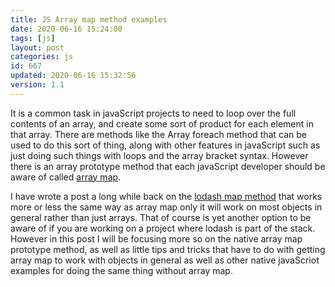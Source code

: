 ```yaml
---
title: JS Array map method examples
date: 2020-06-16 15:24:00
tags: [js]
layout: post
categories: js
id: 667
updated: 2020-06-16 15:32:56
version: 1.1
---
```


It is a common task in javaScript projects to need to loop over the full contents of an array, and create some sort of product for each element in that array. There are methods like the Array foreach method that can be used to do this sort of thing, along with other features in javaScript such as just doing such things with loops and the array bracket syntax. However there is an array prototype method that each javaScript developer should be aware of called [array map](https://developer.mozilla.org/en-US/docs/Web/JavaScript/Reference/Global_Objects/Array/map).

I have wrote a post a long while back on the [lodash map method](/2018/02/02/lodash_map/) that works more or less the same way as array map only it will work on most objects in general rather than just arrays. That of course is yet another option to be aware of if you are working on a project where lodash is part of the stack. However in this post I will be focusing more so on the native array map prototype method, as well as little tips and tricks that have to do with getting array map to work with objects in general as well as other native javaScriot examples for doing the same thing without array map.

<!-- more -->
